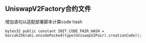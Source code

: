 ## UniswapV2Factory合约文件
增加语句以适配部署脚本计算code hash
```solidity
bytes32 public constant INIT_CODE_PAIR_HASH = keccak256(abi.encodePacked(type(UniswapV2Pair).creationCode));
```
